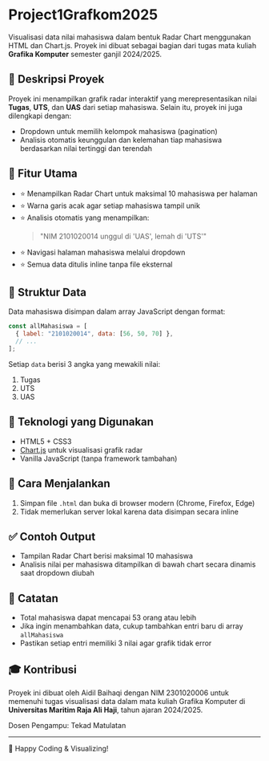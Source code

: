 # Project1Grafkom2025

Visualisasi data nilai mahasiswa dalam bentuk Radar Chart menggunakan HTML dan Chart.js. Proyek ini dibuat sebagai bagian dari tugas mata kuliah **Grafika Komputer** semester ganjil 2024/2025.

## 🔹 Deskripsi Proyek

Proyek ini menampilkan grafik radar interaktif yang merepresentasikan nilai **Tugas**, **UTS**, dan **UAS** dari setiap mahasiswa. Selain itu, proyek ini juga dilengkapi dengan:
- Dropdown untuk memilih kelompok mahasiswa (pagination)
- Analisis otomatis keunggulan dan kelemahan tiap mahasiswa berdasarkan nilai tertinggi dan terendah

## 🔹 Fitur Utama

- ⭐ Menampilkan Radar Chart untuk maksimal 10 mahasiswa per halaman
- ⭐ Warna garis acak agar setiap mahasiswa tampil unik
- ⭐ Analisis otomatis yang menampilkan:
  > "NIM 2101020014 unggul di 'UAS', lemah di 'UTS'"
- ⭐ Navigasi halaman mahasiswa melalui dropdown
- ⭐ Semua data ditulis inline tanpa file eksternal

## 📂 Struktur Data

Data mahasiswa disimpan dalam array JavaScript dengan format:
```js
const allMahasiswa = [
  { label: "2101020014", data: [56, 50, 70] },
  // ...
];
```

Setiap `data` berisi 3 angka yang mewakili nilai:
1. Tugas
2. UTS
3. UAS

## 🔧 Teknologi yang Digunakan

- HTML5 + CSS3
- [Chart.js](https://www.chartjs.org/) untuk visualisasi grafik radar
- Vanilla JavaScript (tanpa framework tambahan)

## 🔢 Cara Menjalankan

1. Simpan file `.html` dan buka di browser modern (Chrome, Firefox, Edge)
2. Tidak memerlukan server lokal karena data disimpan secara inline

## ✅ Contoh Output

- Tampilan Radar Chart berisi maksimal 10 mahasiswa
- Analisis nilai per mahasiswa ditampilkan di bawah chart secara dinamis saat dropdown diubah

## 📍 Catatan

- Total mahasiswa dapat mencapai 53 orang atau lebih
- Jika ingin menambahkan data, cukup tambahkan entri baru di array `allMahasiswa`
- Pastikan setiap entri memiliki 3 nilai agar grafik tidak error

## 🎓 Kontribusi

Proyek ini dibuat oleh Aidil Baihaqi dengan NIM 2301020006 untuk memenuhi tugas visualisasi data dalam mata kuliah Grafika Komputer di **Universitas Maritim Raja Ali Haji**, tahun ajaran 2024/2025.

Dosen Pengampu: Tekad Matulatan

---

🚀 Happy Coding & Visualizing!

